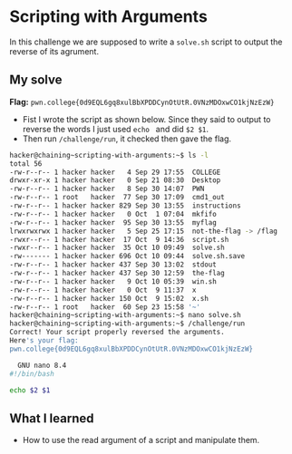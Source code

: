 # Scripting with Arguments
In this challenge we are supposed to write a `solve.sh` script to output the reverse of its agrument.

## My solve
**Flag:** `pwn.college{0d9EQL6gq8xulBbXPDDCynOtUtR.0VNzMDOxwCO1kjNzEzW}`

- Fist I wrote the script as shown below. Since they said to output to reverse the words I just used `echo ` and did `$2 $1`.
- Then run `/challenge/run`, it checked then gave the flag.
```bash
hacker@chaining~scripting-with-arguments:~$ ls -l
total 56
-rw-r--r-- 1 hacker hacker   4 Sep 29 17:55  COLLEGE
drwxr-xr-x 1 hacker hacker   0 Sep 21 08:30  Desktop
-rw-r--r-- 1 hacker hacker   8 Sep 30 14:07  PWN
-rw-r--r-- 1 root   hacker  77 Sep 30 17:09  cmd1_out
-rw-r--r-- 1 hacker hacker 829 Sep 30 13:55  instructions
-rw-r--r-- 1 hacker hacker   0 Oct  1 07:04  mkfifo
-rw-r--r-- 1 hacker hacker  95 Sep 30 13:55  myflag
lrwxrwxrwx 1 hacker hacker   5 Sep 25 17:15  not-the-flag -> /flag
-rwxr--r-- 1 hacker hacker  17 Oct  9 14:36  script.sh
-rwxr--r-- 1 hacker hacker  35 Oct 10 09:49  solve.sh
-rw------- 1 hacker hacker 696 Oct 10 09:44  solve.sh.save
-rw-r--r-- 1 hacker hacker 437 Sep 30 13:02  stdout
-rw-r--r-- 1 hacker hacker 437 Sep 30 12:59  the-flag
-rw-r--r-- 1 hacker hacker   9 Oct 10 05:39  win.sh
-rw-r--r-- 1 hacker hacker   0 Oct  9 11:37  x
-rw-r--r-- 1 hacker hacker 150 Oct  9 15:02  x.sh
-rw-r--r-- 1 root   hacker  60 Sep 23 15:58 '~'
hacker@chaining~scripting-with-arguments:~$ nano solve.sh
hacker@chaining~scripting-with-arguments:~$ /challenge/run
Correct! Your script properly reversed the arguments.
Here's your flag:
pwn.college{0d9EQL6gq8xulBbXPDDCynOtUtR.0VNzMDOxwCO1kjNzEzW}
```
```bash
  GNU nano 8.4                                                         solve.sh                                                                   
#!/bin/bash

echo $2 $1
```
## What I learned
- How to use the read argument of a script and manipulate them.
